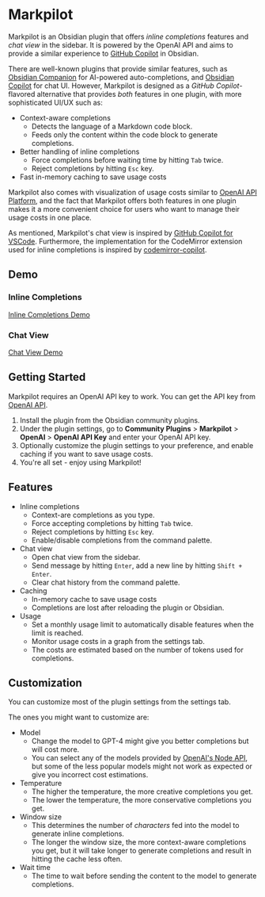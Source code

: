 # Markpilot

Markpilot is an Obsidian plugin that offers _inline completions_ features and _chat view_ in the sidebar. It is powered by the OpenAI API and aims to provide a similar experience to [GitHub Copilot](https://github.com/features/copilot) in Obsidian.

There are well-known plugins that provide similar features, such as [Obsidian Companion](https://github.com/rizerphe/obsidian-companion) for AI-powered auto-completions, and [Obsidian Copilot](https://github.com/logancyang/obsidian-copilot) for chat UI. However, Markpilot is designed as a _GitHub Copilot_-flavored alternative that provides _both_ features in one plugin, with more sophisticated UI/UX such as:

- Context-aware completions
  - Detects the language of a Markdown code block.
  - Feeds only the content within the code block to generate completions.
- Better handling of inline completions
  - Force completions before waiting time by hitting `Tab` twice.
  - Reject completions by hitting `Esc` key.
- Fast in-memory caching to save usage costs

Markpilot also comes with visualization of usage costs similar to [OpenAI API Platform](https://platform.openai.com/usage), and the fact that Markpilot offers both features in one plugin makes it a more convenient choice for users who want to manage their usage costs in one place.

As mentioned, Markpilot's chat view is inspired by [GitHub Copilot for VSCode](https://code.visualstudio.com/docs/copilot/overview). Furthermore, the implementation for the CodeMirror extension used for inline completions is inspired by [codemirror-copilot](https://github.com/asadm/codemirror-copilot).

## Demo

### Inline Completions

[Inline Completions Demo](https://github.com/taichimaeda/markpilot/assets/28210288/5659c12b-22d2-4427-ad98-c4376c7718d8)

### Chat View

[Chat View Demo](https://github.com/taichimaeda/markpilot/assets/28210288/a4ba56a9-9672-4560-a4a4-829a3cfeceed)

## Getting Started

Markpilot requires an OpenAI API key to work. You can get the API key from [OpenAI API](https://platform.openai.com/docs/guides/authentication).

1. Install the plugin from the Obsidian community plugins.
2. Under the plugin settings, go to **Community Plugins** > **Markpilot** > **OpenAI** > **OpenAI API Key** and enter your OpenAI API key.
3. Optionally customize the plugin settings to your preference, and enable caching if you want to save usage costs.
4. You're all set - enjoy using Markpilot!

## Features

- Inline completions
  - Context-are completions as you type.
  - Force accepting completions by hitting `Tab` twice.
  - Reject completions by hitting `Esc` key.
  - Enable/disable completions from the command palette.
- Chat view
  - Open chat view from the sidebar.
  - Send message by hitting `Enter`, add a new line by hitting `Shift + Enter`.
  - Clear chat history from the command palette.
- Caching
  - In-memory cache to save usage costs
  - Completions are lost after reloading the plugin or Obsidian.
- Usage
  - Set a monthly usage limit to automatically disable features when the limit is reached.
  - Monitor usage costs in a graph from the settings tab.
  - The costs are estimated based on the number of tokens used for completions.

## Customization

You can customize most of the plugin settings from the settings tab.

The ones you might want to customize are:

- Model
  - Change the model to GPT-4 might give you better completions but will cost more.
  - You can select any of the models provided by [OpenAI's Node API](https://github.com/openai/openai-node), but some of the less popular models might not work as expected or give you incorrect cost estimations.
- Temperature
  - The higher the temperature, the more creative completions you get.
  - The lower the temperature, the more conservative completions you get.
- Window size
  - This determines the number of _characters_ fed into the model to generate inline completions.
  - The longer the window size, the more context-aware completions you get, but it will take longer to generate completions and result in hitting the cache less often.
- Wait time
  - The time to wait before sending the content to the model to generate completions.

